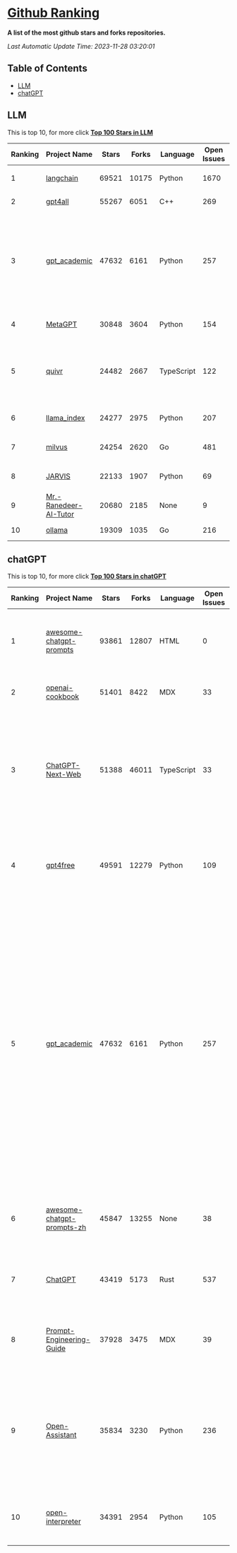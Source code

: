 [Github Ranking](./README.md)
==========

**A list of the most github stars and forks repositories.**

*Last Automatic Update Time: 2023-11-28 03:20:01*

## Table of Contents
 * [LLM](#LLM)
 * [chatGPT](#chatGPT)

## LLM

This is top 10, for more click **[Top 100 Stars in LLM](Top100/LLM.md)**

| Ranking | Project Name | Stars | Forks | Language | Open Issues | Description | Last Commit |
| ------- | ------------ | ----- | ----- | -------- | ----------- | ----------- | ----------- |
| 1 | [langchain](https://github.com/langchain-ai/langchain) | 69521 | 10175 | Python | 1670 | ⚡ Building applications with LLMs through composability ⚡ | 2023-11-28T03:17:07Z |
| 2 | [gpt4all](https://github.com/nomic-ai/gpt4all) | 55267 | 6051 | C++ | 269 | gpt4all: open-source LLM chatbots that you can run anywhere | 2023-11-22T14:10:49Z |
| 3 | [gpt_academic](https://github.com/binary-husky/gpt_academic) | 47632 | 6161 | Python | 257 | 为ChatGPT/GLM提供实用化交互界面，特别优化论文阅读/润色/写作体验，模块化设计，支持自定义快捷按钮&函数插件，支持Python和C++等项目剖析&自译解功能，PDF/LaTex论文翻译&总结功能，支持并行问询多种LLM模型，支持chatglm2等本地模型。兼容文心一言, moss, llama2, rwkv, claude2, 通义千问, 书生, 讯飞星火等。 | 2023-11-27T03:01:28Z |
| 4 | [MetaGPT](https://github.com/geekan/MetaGPT) | 30848 | 3604 | Python | 154 | 🌟 The Multi-Agent Framework: Given one line Requirement, return PRD, Design, Tasks, Repo | 2023-11-28T02:48:06Z |
| 5 | [quivr](https://github.com/StanGirard/quivr) | 24482 | 2667 | TypeScript | 122 | 🧠 Your supercharged Second Brain 🧠 Your personal productivity assistant to chat with your dumped files (PDF, CSV)  & apps using GPT 3.5 / 4 turbo, Private, Anthropic, VertexAI, LLMs that you can share with users !  Alternative to OpenAI GPTs | 2023-11-27T16:37:49Z |
| 6 | [llama_index](https://github.com/run-llama/llama_index) | 24277 | 2975 | Python | 207 | LlamaIndex (formerly GPT Index) is a data framework for your LLM applications | 2023-11-27T23:27:27Z |
| 7 | [milvus](https://github.com/milvus-io/milvus) | 24254 | 2620 | Go | 481 | A cloud-native vector database, storage for next generation AI applications | 2023-11-28T03:13:55Z |
| 8 | [JARVIS](https://github.com/microsoft/JARVIS) | 22133 | 1907 | Python | 69 | JARVIS, a system to connect LLMs with ML community. Paper: https://arxiv.org/pdf/2303.17580.pdf | 2023-11-26T00:54:49Z |
| 9 | [Mr.-Ranedeer-AI-Tutor](https://github.com/JushBJJ/Mr.-Ranedeer-AI-Tutor) | 20680 | 2185 | None | 9 | A GPT-4 AI Tutor Prompt for customizable personalized learning experiences. | 2023-11-18T21:18:14Z |
| 10 | [ollama](https://github.com/jmorganca/ollama) | 19309 | 1035 | Go | 216 | Get up and running with Llama 2 and other large language models locally | 2023-11-28T01:31:33Z |


## chatGPT

This is top 10, for more click **[Top 100 Stars in chatGPT](Top100/chatGPT.md)**

| Ranking | Project Name | Stars | Forks | Language | Open Issues | Description | Last Commit |
| ------- | ------------ | ----- | ----- | -------- | ----------- | ----------- | ----------- |
| 1 | [awesome-chatgpt-prompts](https://github.com/f/awesome-chatgpt-prompts) | 93861 | 12807 | HTML | 0 | This repo includes ChatGPT prompt curation to use ChatGPT better. | 2023-11-27T20:43:20Z |
| 2 | [openai-cookbook](https://github.com/openai/openai-cookbook) | 51401 | 8422 | MDX | 33 | Examples and guides for using the OpenAI API | 2023-11-28T00:13:31Z |
| 3 | [ChatGPT-Next-Web](https://github.com/Yidadaa/ChatGPT-Next-Web) | 51388 | 46011 | TypeScript | 33 | A well-designed cross-platform ChatGPT UI (Web / PWA / Linux / Win / MacOS). 一键拥有你自己的跨平台 ChatGPT 应用。 | 2023-11-28T02:34:41Z |
| 4 | [gpt4free](https://github.com/xtekky/gpt4free) | 49591 | 12279 | Python | 109 | The official gpt4free repository \| various collection of powerful language models | 2023-11-27T17:31:06Z |
| 5 | [gpt_academic](https://github.com/binary-husky/gpt_academic) | 47632 | 6161 | Python | 257 | 为ChatGPT/GLM提供实用化交互界面，特别优化论文阅读/润色/写作体验，模块化设计，支持自定义快捷按钮&函数插件，支持Python和C++等项目剖析&自译解功能，PDF/LaTex论文翻译&总结功能，支持并行问询多种LLM模型，支持chatglm2等本地模型。兼容文心一言, moss, llama2, rwkv, claude2, 通义千问, 书生, 讯飞星火等。 | 2023-11-27T03:01:28Z |
| 6 | [awesome-chatgpt-prompts-zh](https://github.com/PlexPt/awesome-chatgpt-prompts-zh) | 45847 | 13255 | None | 38 | ChatGPT 中文调教指南。各种场景使用指南。学习怎么让它听你的话。 | 2023-11-10T13:16:59Z |
| 7 | [ChatGPT](https://github.com/lencx/ChatGPT) | 43419 | 5173 | Rust | 537 | 🔮 ChatGPT Desktop Application (Mac, Windows and Linux) | 2023-10-27T07:06:07Z |
| 8 | [Prompt-Engineering-Guide](https://github.com/dair-ai/Prompt-Engineering-Guide) | 37928 | 3475 | MDX | 39 | 🐙 Guides, papers, lecture, notebooks and resources for prompt engineering | 2023-11-27T19:09:50Z |
| 9 | [Open-Assistant](https://github.com/LAION-AI/Open-Assistant) | 35834 | 3230 | Python | 236 | OpenAssistant is a chat-based assistant that understands tasks, can interact with third-party systems, and retrieve information dynamically to do so. | 2023-11-25T17:42:04Z |
| 10 | [open-interpreter](https://github.com/KillianLucas/open-interpreter) | 34391 | 2954 | Python | 105 | OpenAI's Code Interpreter in your terminal, running locally | 2023-11-27T08:46:02Z |

